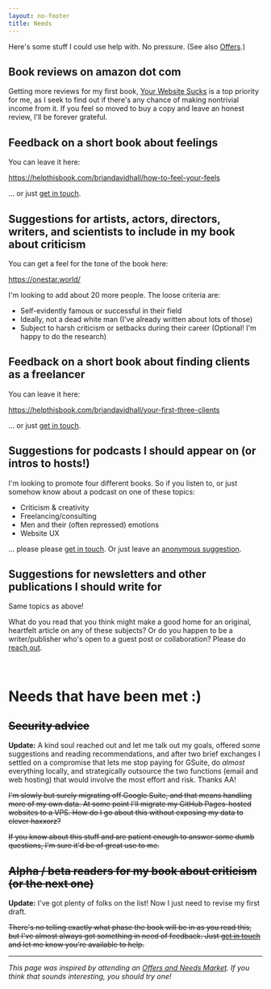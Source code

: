 ```yaml
---
layout: no-footer
title: Needs
---
```


Here's some stuff I could use help with. No pressure. (See also [Offers](/offers).)

## Book reviews on amazon dot com

Getting more reviews for my first book, [Your Website Sucks](https://www.amazon.com/dp/B0BVSXB5W7) is a top priority for me, as I seek to find out if there's any chance of making nontrivial income from it. If you feel so moved to buy a copy and leave an honest review, I'll be forever grateful.

## Feedback on a short book about feelings

You can leave it here:

https://helpthisbook.com/briandavidhall/how-to-feel-your-feels

... or just [get in touch](/contact).

## Suggestions for artists, actors, directors, writers, and scientists to include in my book about criticism

You can get a feel for the tone of the book here:

https://onestar.world/

I'm looking to add about 20 more people. The loose criteria are:

- Self-evidently famous or successful in their field
- Ideally, not a dead white man (I've already written about lots of those)
- Subject to harsh criticism or setbacks during their career (Optional! I'm happy to do the research)

## Feedback on a short book about finding clients as a freelancer

You can leave it here:

https://helpthisbook.com/briandavidhall/your-first-three-clients

... or just [get in touch](/contact).

## Suggestions for podcasts I should appear on (or intros to hosts!)

I'm looking to promote four different books. So if you listen to, or just somehow know about a podcast on one of these topics:

- Criticism & creativity
- Freelancing/consulting
- Men and their (often repressed) emotions
- Website UX

... please please [get in touch](/contact). Or just leave an [anonymous suggestion](/anonymous-feedback).

## Suggestions for newsletters and other publications I should write for

Same topics as above! 

What do you read that you think might make a good home for an original, heartfelt article on any of these subjects? Or do you happen to be a writer/publisher who's open to a guest post or collaboration? Please do [reach out](/contact).

<br />

# Needs that have been met :)

## ~~Security advice~~

**Update:** A kind soul reached out and let me talk out my goals, offered some suggestions and reading recommendations, and after two brief exchanges I settled on a compromise that lets me stop paying for GSuite, do _almost_ everything locally, and strategically outsource the two functions (email and web hosting) that would involve the most effort and risk. Thanks AA!

~~I'm slowly but surely migrating off Google Suite, and that means handling more of my own data. At some point I'll migrate my GitHub Pages-hosted websites to a VPS. How do I go about this without exposing my data to clever haxxorz?~~

~~If you know about this stuff and are patient enough to answer some dumb questions, I'm sure it'd be of great use to me.~~

## ~~Alpha / beta readers for my book about criticism (or the next one)~~

**Update:** I've got plenty of folks on the list! Now I just need to revise my first draft.

~~There's no telling exactly what phase the book will be in as you read this, but I've almost always got something in need of feedback. Just [get in touch](/contact) and let me know you're available to help.~~

---

_This page was inspired by attending an [Offers and Needs Market](https://offersandneeds.com/). If you think that sounds interesting, you should try one!_
